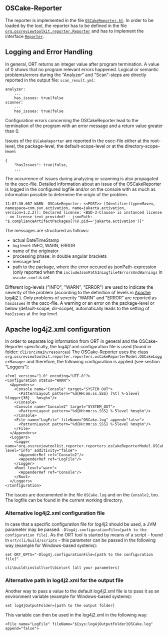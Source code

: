 ## OSCake-Reporter

The reporter is implemented in the file [`OSCakeReporter.kt`](https://github.com/telekom/ort/blob/oscake-reporter/reporter/src/main/kotlin/reporters/OSCakeReporter.kt). In order to be loaded by the tool, the reporter has to be defined in the file [`org.ossreviewtoolkit.reporter.Reporter`](https://github.com/telekom/ort/blob/oscake-reporter/reporter/src/main/resources/META-INF/services/org.ossreviewtoolkit.reporter.Reporter) and has to implement the interface [`Reporter`](https://github.com/telekom/ort/blob/oscake-reporter/reporter/src/main/kotlin/Reporter.kt).

## Logging and Error Handling
In general, ORT returns an integer value after program termination. A value of 0 shows that no program relevant errors happened. Logical or semantic problems/errors during the "Analyzer" and "Scan"-steps are directly reported in the output file: `scan_result.yml`:
```
analyzer:
    ...
    has_issues: true|false
scanner:
    ...
    has_issues: true|false
```

Configuration errors concerning the OSCakeReporter lead to the termination of the program with an error message and a return value greater than 0.

Issues of the `OSCakeReporter` are reported in the oscc-file either at the root-level, the package-level, the default-scope-level or at the directory-scope-level:
```
{
	"hasIssues": true|false,
	...
```
The occurrence of issues during analyzing or scanning is also propagated to the oscc-file. Detailed information about an issue of the OSCakeReporter is logged in the configured logfile and/or on the console with as much as information possible to determine the origin of the problem.

```
11:07:30.607 WARN  OSCakeReporter: <<POST>> [Identifier(type=Maven, namespace=com.sun.activation, name=jakarta.activation, version=1.2.2)]: Declared license: <BSD-3-Clause> is instanced license - no license text provided! - jsonPath: "$.complianceArtifactPackages[?(@.pid=='jakarta.activation')]"
```

The messages are structured as follows:
- actual DateTimeStamp
- log level: INFO, WARN, ERROR
- name of the originator
- processing phase: in double angular brackets
- message text
- path to the package, where the error occured as jsonPath-expression (only reported when the `includeJsonPathInLogfile4ErrorsAndWarnings` in `oscake.conf` is set 

Different log-levels ("INFO", "WARN", "ERROR") are used to indicate the severity of the problem (according to the definition of levels in [Apache log4j2](https://logging.apache.org/log4j/2.x/) ). Only problems of severity "WARN" and "ERROR" are reported as `hasIssues` in the oscc-file. A warning or an error on the package-level or below (default-scope, dir-scope), automatically leads to the setting of `hasIssues` at the top level.

## Apache log4j2.xml configuration
In order to separate log information from ORT in general and the OSCake-Reporter specifically, the log4j2.xml configuration file is used (found in folder: `cli/src/main/resources`)
The OSCake-Reporter uses the class `org.ossreviewtoolkit.reporter.reporters.osCakeReporterModel.OSCakeLoggerManager` and therefore, the following configuration is applied (see section "Loggers"):

```
<?xml version="1.0" encoding="UTF-8"?>
<Configuration status="WARN">
  <Appenders>
    <Console name="Console" target="SYSTEM_OUT">
      <PatternLayout pattern="%d{HH:mm:ss.SSS} [%t] %-5level %logger{36} - %msg%n"/>
    </Console>
    <Console name="Console2" target="SYSTEM_OUT">
      <PatternLayout pattern="%d{HH:mm:ss.SSS} %-5level %msg%n"/>
    </Console>
    <File name="LogFile" fileName="OSCake.log" append="false">
      <PatternLayout pattern="%d{HH:mm:ss.SSS} %-5level %msg%n"/>
    </File>
  </Appenders>
  <Loggers>
    <Logger name="org.ossreviewtoolkit.reporter.reporters.osCakeReporterModel.OSCakeLoggerManager" level="info" additivity="false">
      <AppenderRef ref="Console2"/>
      <AppenderRef ref="LogFile"/>
    </Logger>
    <Root level="warn">
      <AppenderRef ref="Console"/>
    </Root>
  </Loggers>
</Configuration>
```
The issues are documented in the file `OSCake.log` and on the `Console2`, too. The logfile can be found in the current working directory.

### Alternative log4j2.xml configuration file
In case that a specific configuration file for log4j2 should be used, a JVM parameter may be passed: `-Dlog4j.configurationFile=[path to the configuration file]`.
As the ORT tool is started by means of a script - found in `ort/cli/build/scripts` - this parameter can be passed in the following way (example for Windows-based systems):
```
set ORT_OPTS="-Dlog4j.configurationFile=[path to the configuration file]"

cli\build\install\ort\bin\ort [all your parameters]
```

### Alternative path in log4j2.xml for the output file
Another way to pass a value to the default log4j2.xml file is to pass it as an environment variable (example for Windows-based systems):

`set log4jOutputFolder=[path to the output folder]`

This variable can then be used in the log4j2.xml in the following way:

```
<File name="LogFile" fileName="${sys:log4jOutputFolder}OSCake.log" append="false">
```

